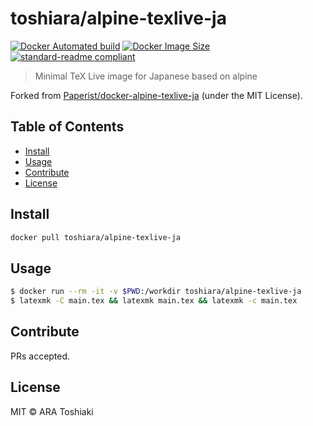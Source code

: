 # toshiara/alpine-texlive-ja

[![Docker Automated build](https://img.shields.io/docker/automated/toshiara/alpine-texlive-ja.svg)](https://hub.docker.com/r/toshiara/alpine-texlive-ja/)
[![Docker Image Size](https://images.microbadger.com/badges/image/toshiara/alpine-texlive-ja.svg)](https://microbadger.com/images/toshiara/alpine-texlive-ja "Get your own image badge on microbadger.com")
[![standard-readme compliant](https://img.shields.io/badge/standard--readme-OK-green.svg)](https://github.com/RichardLitt/standard-readme)

> Minimal TeX Live image for Japanese based on alpine

Forked from [Paperist/docker-alpine-texlive-ja] \(under the MIT License\).

[Paperist/docker-alpine-texlive-ja]: https://github.com/Paperist/docker-alpine-texlive-ja

## Table of Contents

- [Install](#install)
- [Usage](#usage)
- [Contribute](#contribute)
- [License](#license)

## Install

```bash
docker pull toshiara/alpine-texlive-ja
```

## Usage

```bash
$ docker run --rm -it -v $PWD:/workdir toshiara/alpine-texlive-ja
$ latexmk -C main.tex && latexmk main.tex && latexmk -c main.tex
```

## Contribute

PRs accepted.

## License

MIT © ARA Toshiaki



